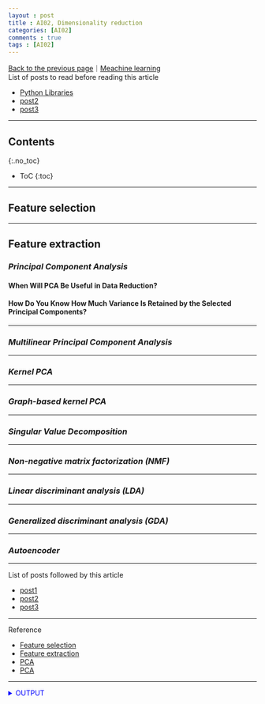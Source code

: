 ```yaml
---
layout : post
title : AI02, Dimensionality reduction
categories: [AI02]
comments : true
tags : [AI02]
---
```

[Back to the previous page](https://userdyk-github.github.io/Study.html)｜[Meachine learning](https://userdyk-github.github.io/ai02/AI02-Contents.html)<br>
List of posts to read before reading this article
- <a href='https://userdyk-github.github.io/pl03/PL03-Libraries.html' target="_blank">Python Libraries</a>
- <a href='https://userdyk-github.github.io/'>post2</a>
- <a href='https://userdyk-github.github.io/'>post3</a>

---

## Contents
{:.no_toc}

* ToC
{:toc}

<hr class="division1">

## **Feature selection**

<hr class="division2">

## **Feature extraction**

### ***Principal Component Analysis***

#### When Will PCA Be Useful in Data Reduction?

#### How Do You Know How Much Variance Is Retained by the Selected Principal Components?
    
    

---

### ***Multilinear Principal Component Analysis***

---


### ***Kernel PCA***

---


### ***Graph-based kernel PCA***

---


### ***Singular Value Decomposition***

---

### ***Non-negative matrix factorization (NMF)***

---


### ***Linear discriminant analysis (LDA)***

---


### ***Generalized discriminant analysis (GDA)***

---

### ***Autoencoder***


<hr class="division1">

List of posts followed by this article
- [post1](https://userdyk-github.github.io/)
- <a href='https://userdyk-github.github.io/'>post2</a>
- <a href='https://userdyk-github.github.io/'>post3</a>

---

Reference

- <a href='https://en.wikipedia.org/wiki/Feature_selection' target="_blank">Feature selection</a>
- <a href='https://en.wikipedia.org/wiki/Feature_extraction' target="_blank">Feature extraction</a>
- <a href='https://ratsgo.github.io/machine%20learning/2017/04/24/PCA/' target="_blank">PCA</a>
- <a href='https://datascienceschool.net/view-notebook/f10aad8a34a4489697933f77c5d58e3a/' target="_blank">PCA</a>

---

<details markdown="1">
<summary class='jb-small' style="color:blue">OUTPUT</summary>
<hr class='division3'>
<hr class='division3'>
</details>

